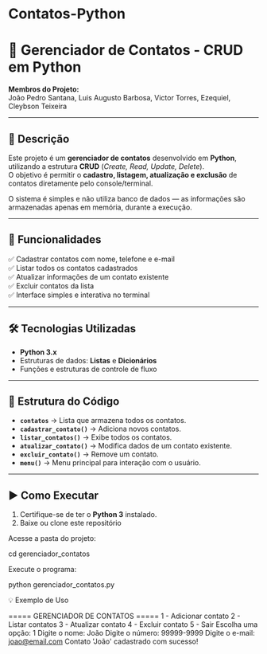 # Contatos-Python

# 📒 Gerenciador de Contatos - CRUD em Python

**Membros do Projeto:**  
João Pedro Santana, Luis Augusto Barbosa, Victor Torres, Ezequiel, Cleybson Teixeira

---

## 📌 Descrição
Este projeto é um **gerenciador de contatos** desenvolvido em **Python**, utilizando a estrutura **CRUD** (*Create, Read, Update, Delete*).  
O objetivo é permitir o **cadastro, listagem, atualização e exclusão** de contatos diretamente pelo console/terminal.  

O sistema é simples e não utiliza banco de dados — as informações são armazenadas apenas em memória, durante a execução.

---

## 🚀 Funcionalidades
✅ Cadastrar contatos com nome, telefone e e-mail  
✅ Listar todos os contatos cadastrados  
✅ Atualizar informações de um contato existente  
✅ Excluir contatos da lista  
✅ Interface simples e interativa no terminal  

---

## 🛠 Tecnologias Utilizadas
- **Python 3.x**
- Estruturas de dados: **Listas** e **Dicionários**
- Funções e estruturas de controle de fluxo

---

## 📂 Estrutura do Código
- **`contatos`** → Lista que armazena todos os contatos.
- **`cadastrar_contato()`** → Adiciona novos contatos.
- **`listar_contatos()`** → Exibe todos os contatos.
- **`atualizar_contato()`** → Modifica dados de um contato existente.
- **`excluir_contato()`** → Remove um contato.
- **`menu()`** → Menu principal para interação com o usuário.

---

## ▶️ Como Executar
1. Certifique-se de ter o **Python 3** instalado.
2. Baixe ou clone este repositório

Acesse a pasta do projeto:

cd gerenciador_contatos

Execute o programa:

python gerenciador_contatos.py

💡 Exemplo de Uso

===== GERENCIADOR DE CONTATOS =====
1 - Adicionar contato
2 - Listar contatos
3 - Atualizar contato
4 - Excluir contato
5 - Sair
Escolha uma opção: 1
Digite o nome: João
Digite o número: 99999-9999
Digite o e-mail: joao@email.com
Contato 'João' cadastrado com sucesso!
